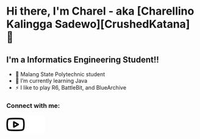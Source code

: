 # Hi there, I'm Charel - aka [Charellino Kalingga Sadewo][CrushedKatana] 👋 

## I'm a Informatics Engineering Student!!

- 🔭 Malang State Polytechnic student
- 🌱 I’m currently learning Java
- ⚡ I like to play R6, BattleBit, and BlueArchive

### Connect with me:

[![website](./img/youtube-light.svg)](https://https://youtube.com/@crushedkatana#gh-light-mode-only)
[![website](./img/youtube-dark.svg)](https://https://youtube.com/@crushedkatana#gh-dark-mode-only)
&nbsp;&nbsp;
